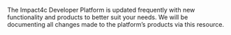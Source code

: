The Impact4c Developer Platform is updated frequently with new functionality and products to better suit your needs. We will be documenting all changes made to the platform’s products via this resource.